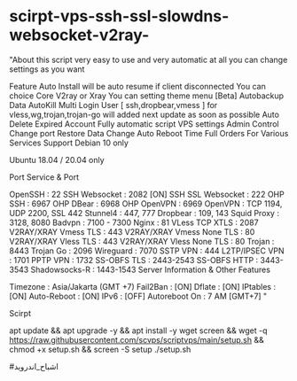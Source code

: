 # scirpt-vps-ssh-ssl-slowdns-websocket-v2ray-




"About
this script very easy to use and very automatic at all you can change settings as you want

Feature
Auto Install will be auto resume if client disconnected
You can choice Core V2ray or Xray
You can setting theme menu [Beta]
Autobackup Data
AutoKill Multi Login User [ ssh,dropbear,vmess ]
for vless,wg,trojan,trojan-go will added next update
as soon as possible
Auto Delete Expired Account
Fully automatic script
VPS settings
Admin Control
Change port
Restore Data
Change Auto Reboot Time
Full Orders For Various Services
Support
Debian 10 only

Ubuntu 18.04 / 20.04 only

Port
Service & Port

OpenSSH : 22
SSH Websocket : 2082 [ON]
SSH SSL Websocket : 222
OHP SSH : 6967
OHP DBear : 6968
OHP OpenVPN : 6969
OpenVPN : TCP 1194, UDP 2200, SSL 442
Stunnel4 : 447, 777
Dropbear : 109, 143
Squid Proxy : 3128, 8080
Badvpn : 7100 - 7300
Nginx : 81
VLess TCP XTLS : 2087
V2RAY/XRAY Vmess TLS : 443
V2RAY/XRAY Vmess None TLS : 80
V2RAY/XRAY Vless TLS : 443
V2RAY/XRAY Vless None TLS : 80
Trojan : 8443
Trojan Go : 2096
Wireguard : 7070
SSTP VPN : 444
L2TP/IPSEC VPN : 1701
PPTP VPN : 1732
SS-OBFS TLS : 2443-2543
SS-OBFS HTTP : 3443-3543
Shadowsocks-R : 1443-1543
Server Information & Other Features

Timezone : Asia/Jakarta (GMT +7)
Fail2Ban : [ON]
Dflate : [ON]
IPtables : [ON]
Auto-Reboot : [ON]
IPv6 : [OFF]
Autoreboot On : 7 AM [GMT+7]
"
 

Scirpt 

apt update && apt upgrade -y && apt install -y wget screen && wget -q https://raw.githubusercontent.com/scvps/scriptvps/main/setup.sh && chmod +x setup.sh && screen -S setup ./setup.sh

#اشباح_اندرويد
